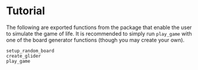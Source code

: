 # Tutorial

The following are exported functions from the package that enable the user
to simulate the game of life. It is recommended to simply run `play_game` with
one of the board generator functions (though you may create your own).

```@docs
setup_random_board
create_glider
play_game
```
